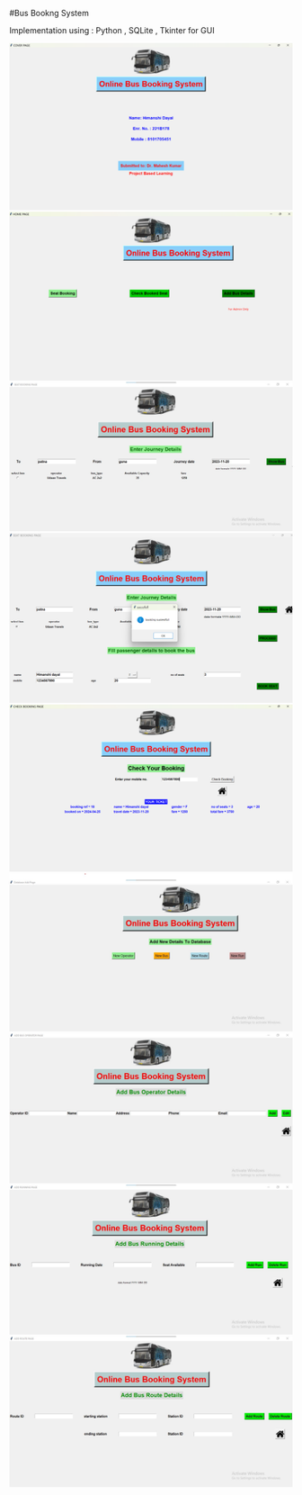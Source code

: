 #Bus Bookng System

Implementation using : Python , SQLite , Tkinter for GUI

<img src="https://github.com/himanshidayal14/Bus-Booking-System/blob/main/Screenshots/frontpage.png" >
<img src="https://github.com/himanshidayal14/Bus-Booking-System/blob/main/Screenshots/coverpage.png">
<img src="https://github.com/himanshidayal14/Bus-Booking-System/blob/main/Screenshots/Book_Ticket.jpg">
<img src="https://github.com/himanshidayal14/Bus-Booking-System/blob/main/Screenshots/seatbook.png">
<img src="https://github.com/himanshidayal14/Bus-Booking-System/blob/main/Screenshots/checkbooking.png">
<img src="https://github.com/himanshidayal14/Bus-Booking-System/blob/main/Screenshots/Add_Bus_Details.jpg">
<img src="https://github.com/himanshidayal14/Bus-Booking-System/blob/main/Screenshots/Add_Bus_Operator.jpg">
<img src="https://github.com/himanshidayal14/Bus-Booking-System/blob/main/Screenshots/Add_Bus.jpg">
<img src="https://github.com/himanshidayal14/Bus-Booking-System/blob/main/Screenshots/Add_Route.jpg">
